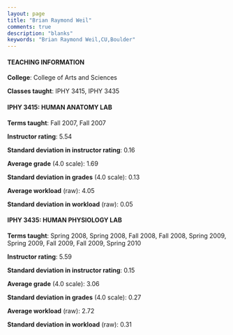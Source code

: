 ```yaml
---
layout: page
title: "Brian Raymond Weil" 
comments: true
description: "blanks"
keywords: "Brian Raymond Weil,CU,Boulder"
---
```

<head>
<script src="https://ajax.googleapis.com/ajax/libs/jquery/2.1.3/jquery.min.js"></script>
<script src="https://dl.dropboxusercontent.com/s/pc42nxpaw1ea4o9/highcharts.js?dl=0"></script>
<!-- <script src="../assets/js/highcharts.js"></script> -->
<style type="text/css">@font-face {
	font-family: "Bebas Neue";
	src: url(https://www.filehosting.org/file/details/544349/BebasNeue Regular.otf) format("opentype");
	}
	h1.Bebas { 
		font-family: "Bebas Neue", Verdana, Tahoma;
	}
</style>
</head>
	   
#### TEACHING INFORMATION

**College**: College of Arts and Sciences

**Classes taught**: IPHY 3415, IPHY 3435

#### IPHY 3415: HUMAN ANATOMY LAB

**Terms taught**: Fall 2007, Fall 2007

**Instructor rating**: 5.54

**Standard deviation in instructor rating**: 0.16

**Average grade** (4.0 scale): 1.69

**Standard deviation in grades** (4.0 scale): 0.13

**Average workload** (raw): 4.05

**Standard deviation in workload** (raw): 0.05

#### IPHY 3435: HUMAN PHYSIOLOGY LAB

**Terms taught**: Spring 2008, Spring 2008, Fall 2008, Fall 2008, Spring 2009, Spring 2009, Fall 2009, Fall 2009, Spring 2010

**Instructor rating**: 5.59

**Standard deviation in instructor rating**: 0.15

**Average grade** (4.0 scale): 3.06

**Standard deviation in grades** (4.0 scale): 0.27

**Average workload** (raw): 2.72

**Standard deviation in workload** (raw): 0.31

